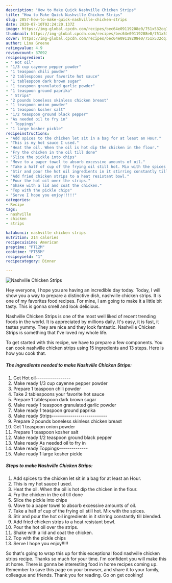 ```yaml
---
description: "How to Make Quick Nashville Chicken Strips"
title: "How to Make Quick Nashville Chicken Strips"
slug: 2057-how-to-make-quick-nashville-chicken-strips
date: 2020-07-10T02:24:20.137Z
image: https://img-global.cpcdn.com/recipes/bec64e09119208e0/751x532cq70/nashville-chicken-strips-recipe-main-photo.jpg
thumbnail: https://img-global.cpcdn.com/recipes/bec64e09119208e0/751x532cq70/nashville-chicken-strips-recipe-main-photo.jpg
cover: https://img-global.cpcdn.com/recipes/bec64e09119208e0/751x532cq70/nashville-chicken-strips-recipe-main-photo.jpg
author: Lina Greene
ratingvalue: 4.9
reviewcount: 37092
recipeingredient:
- " Hot oil"
- "1/3 cup cayenne pepper powder"
- "1 teaspoon chili powder"
- "2 tablespoons your favorite hot sauce"
- "1 tablespoon dark brown sugar"
- "1 teaspoon granulated garlic powder"
- "1 teaspoon ground paprika"
- " Strips"
- "2 pounds boneless skinless chicken breast"
- "1 teaspoon onion powder"
- "1 teaspoon kosher salt"
- "1/2 teaspoon ground black pepper"
- "As needed oil to fry in"
- " Toppings"
- "1 large kosher pickle"
recipeinstructions:
- "Add spices to the chicken let sit in a bag for at least an Hour."
- "This is my hot sauce I used."
- "Heat the oil. When the oil is hot dip the chicken in the flour."
- "Fry the chicken in the oil till done"
- "Slice the pickle into chips"
- "Move to a paper towel to absorb excessive amounts of oil."
- "Take a half of cup of the frying oil still hot. Mix with the spices."
- "Stir and pour the hot oil ingredients in it stirring constantly till blended."
- "Add fried chicken strips to a heat resistant bowl."
- "Pour the hot oil over the strips."
- "Shake with a lid and coat the chicken."
- "Top with the pickle chips"
- "Serve I hope you enjoy!!!!!"
categories:
- Recipe
tags:
- nashville
- chicken
- strips

katakunci: nashville chicken strips 
nutrition: 214 calories
recipecuisine: American
preptime: "PT12M"
cooktime: "PT55M"
recipeyield: "1"
recipecategory: Dinner

---
```



![Nashville Chicken Strips](https://img-global.cpcdn.com/recipes/bec64e09119208e0/751x532cq70/nashville-chicken-strips-recipe-main-photo.jpg)

Hey everyone, I hope you are having an incredible day today. Today, I will show you a way to prepare a distinctive dish, nashville chicken strips. It is one of my favorites food recipes. For mine, I am going to make it a little bit tasty. This is gonna smell and look delicious.

Nashville Chicken Strips is one of the most well liked of recent trending foods in the world. It is appreciated by millions daily. It's easy, it is fast, it tastes yummy. They are nice and they look fantastic. Nashville Chicken Strips is something that I've loved my whole life.




To get started with this recipe, we have to prepare a few components. You can cook nashville chicken strips using 15 ingredients and 13 steps. Here is how you cook that.

<!--inarticleads1-->

##### The ingredients needed to make Nashville Chicken Strips:

1. Get  Hot oil-----------------
1. Make ready 1/3 cup cayenne pepper powder
1. Prepare 1 teaspoon chili powder
1. Take 2 tablespoons your favorite hot sauce
1. Prepare 1 tablespoon dark brown sugar
1. Make ready 1 teaspoon granulated garlic powder
1. Make ready 1 teaspoon ground paprika
1. Make ready  Strips---------------------------
1. Prepare 2 pounds boneless skinless chicken breast
1. Get 1 teaspoon onion powder
1. Prepare 1 teaspoon kosher salt
1. Make ready 1/2 teaspoon ground black pepper
1. Make ready As needed oil to fry in
1. Make ready  Toppings--------------
1. Make ready 1 large kosher pickle




<!--inarticleads2-->

##### Steps to make Nashville Chicken Strips:

1. Add spices to the chicken let sit in a bag for at least an Hour.
1. This is my hot sauce I used.
1. Heat the oil. When the oil is hot dip the chicken in the flour.
1. Fry the chicken in the oil till done
1. Slice the pickle into chips
1. Move to a paper towel to absorb excessive amounts of oil.
1. Take a half of cup of the frying oil still hot. Mix with the spices.
1. Stir and pour the hot oil ingredients in it stirring constantly till blended.
1. Add fried chicken strips to a heat resistant bowl.
1. Pour the hot oil over the strips.
1. Shake with a lid and coat the chicken.
1. Top with the pickle chips
1. Serve I hope you enjoy!!!!!




So that's going to wrap this up for this exceptional food nashville chicken strips recipe. Thanks so much for your time. I'm confident you will make this at home. There is gonna be interesting food in home recipes coming up. Remember to save this page on your browser, and share it to your family, colleague and friends. Thank you for reading. Go on get cooking!

